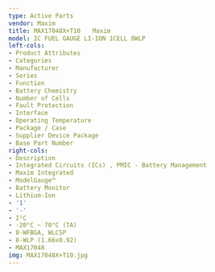 ```yaml
---
type: Active Parts
vendor: Maxim
title: MAX17048X+T10　　Maxim
model: IC FUEL GAUGE LI-ION 1CELL 8WLP
left-cols:
- Product Attributes
- Categories
- Manufacturer
- Series
- Function
- Battery Chemistry
- Number of Cells
- Fault Protection
- Interface
- Operating Temperature
- Package / Case
- Supplier Device Package
- Base Part Number
right-cols:
- Description
- Integrated Circuits (ICs) , PMIC - Battery Management
- Maxim Integrated
- ModelGauge™
- Battery Monitor
- Lithium-Ion
- '1'
- '-'
- I²C
- -20°C ~ 70°C (TA)
- 8-WFBGA, WLCSP
- 8-WLP (1.66x0.92)
- MAX17048
img: MAX17048X+T10.jpg
---
```

